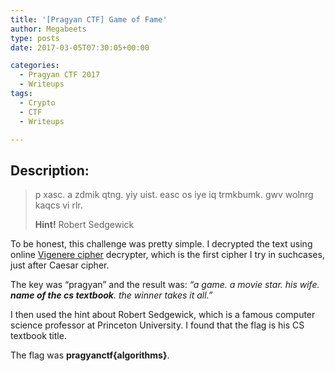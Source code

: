 ```yaml
---
title: '[Pragyan CTF] Game of Fame'
author: Megabeets
type: posts
date: 2017-03-05T07:30:05+00:00

categories:
  - Pragyan CTF 2017
  - Writeups
tags:
  - Crypto
  - CTF
  - Writeups

---
```

## Description:

> p xasc. a zdmik qtng. yiy uist. easc os iye iq trmkbumk. gwv wolnrg kaqcs vi rlr.
> 
> **Hint!** Robert Sedgewick

To be honest, this challenge was pretty simple. I decrypted the text using online [Vigenere cipher][1] decrypter, which is the first cipher I try in suchcases, just after Caesar cipher.

The key was &#8220;pragyan&#8221; and the result was: _&#8220;a game. a movie star. his wife. **name of the cs textbook**. the winner takes it all.&#8221;_

I then used the hint about Robert Sedgewick, which is a famous computer science professor at Princeton University. I found that the flag is his CS textbook title.

The flag was **pragyanctf{algorithms}**.



 [1]: https://www.guballa.de/vigenere-solver